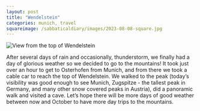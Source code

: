 ```yaml
---
layout: post
title: "Wendelstein"
categories: munich, travel
squareimage: /sabbaticaldiary/images/2023-08-08-square.jpg
---
```

<img src="/sabbaticaldiary/images/2023-08-08.jpg" alt="View from the top of Wendelstein" class="center">

After several days of rain and occasionally, thunderstorm, we finally had a day of glorious weather so we decided to go to the mountains! It took just over an hour to get to Osterhofen from Munich, and from there we took a cable car to reach the top of Wendelstein. We walked to the peak (today’s visibility was good enough to see Munich, Zugspitze - the tallest peak in Germany, and many other snow covered peaks in Austria), did a panoramic walk and visited a cave. Let’s hope there will be more days of good weather between now and October to have more day trips to the mountains. 